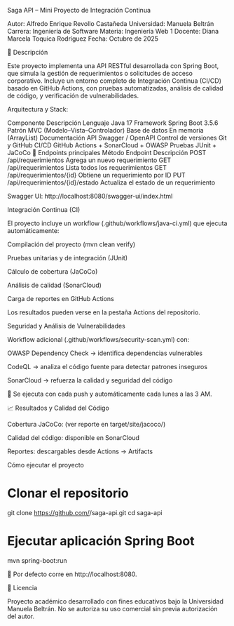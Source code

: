 Saga API – Mini Proyecto de Integración Continua

Autor: Alfredo Enrique Revollo Castañeda
Universidad: Manuela Beltrán
Carrera: Ingeniería de Software
Materia: Ingeniería Web 1
Docente: Diana Marcela Toquica Rodríguez
Fecha: Octubre de 2025

📘 Descripción

Este proyecto implementa una API RESTful desarrollada con Spring Boot, que simula la gestión de requerimientos o solicitudes de acceso corporativo.
Incluye un entorno completo de Integración Continua (CI/CD) basado en GitHub Actions, con pruebas automatizadas, análisis de calidad de código, y verificación de vulnerabilidades.

Arquitectura y Stack:

Componente	Descripción
Lenguaje	Java 17
Framework	Spring Boot 3.5.6
Patrón	MVC (Modelo–Vista–Controlador)
Base de datos	En memoria (ArrayList)
Documentación API	Swagger / OpenAPI
Control de versiones	Git y GitHub
CI/CD	GitHub Actions + SonarCloud + OWASP
Pruebas	JUnit + JaCoCo
🧩 Endpoints principales
Método	Endpoint	Descripción
POST	/api/requerimientos	Agrega un nuevo requerimiento
GET	/api/requerimientos	Lista todos los requerimientos
GET	/api/requerimientos/{id}	Obtiene un requerimiento por ID
PUT	/api/requerimientos/{id}/estado	Actualiza el estado de un requerimiento

Swagger UI:
http://localhost:8080/swagger-ui/index.html

Integración Continua (CI)

El proyecto incluye un workflow (.github/workflows/java-ci.yml) que ejecuta automáticamente:

Compilación del proyecto (mvn clean verify)

Pruebas unitarias y de integración (JUnit)

Cálculo de cobertura (JaCoCo)

Análisis de calidad (SonarCloud)

Carga de reportes en GitHub Actions

Los resultados pueden verse en la pestaña Actions del repositorio.

Seguridad y Análisis de Vulnerabilidades

Workflow adicional (.github/workflows/security-scan.yml) con:

OWASP Dependency Check → identifica dependencias vulnerables

CodeQL → analiza el código fuente para detectar patrones inseguros

SonarCloud → refuerza la calidad y seguridad del código

🔁 Se ejecuta con cada push y automáticamente cada lunes a las 3 AM.

📈 Resultados y Calidad del Código

Cobertura JaCoCo: (ver reporte en target/site/jacoco/)

Calidad del código: disponible en SonarCloud

Reportes: descargables desde Actions → Artifacts

Cómo ejecutar el proyecto
# Clonar el repositorio
git clone https://github.com/<tu-usuario>/saga-api.git
cd saga-api

# Ejecutar aplicación Spring Boot
mvn spring-boot:run


📍 Por defecto corre en http://localhost:8080.

🧾 Licencia

Proyecto académico desarrollado con fines educativos bajo la Universidad Manuela Beltrán.
No se autoriza su uso comercial sin previa autorización del autor.
